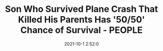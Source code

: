 ---
"title": "Son Who Survived Plane Crash That Killed His Parents Has '50/50' Chance of Survival - PEOPLE"
"date": "2021-10-1 2:52:0"
"feed_name": "GOOGLENEWSPLANE"
"feed_website": "https://news.google.com/search?q=plane%20%2B%20accident&hl=en-US&gl=US&ceid=US%3Aen"
"feed_rss": "https://news.google.com/rss/search?q=plane%20%2B%20accident&hl=en-US&gl=US&ceid=US%3Aen"
"link": "https://people.com/human-interest/son-who-survived-plane-crash-that-killed-his-parents-has-50-50-chance-of-survival/"
"source": "{'href': 'https://people.com', 'title': 'PEOPLE'}"
"file": "_posts/2021-1-1-ddf50011f4e90349bb5781920dff446fa9697c2d.md"
"accident": "1"
"drilling": "0"
"dead": "1"
"injured": "0"
"arrested": "0"
"place": "unknown place"
"where": "unknown site"
"causes": "plane crash"
---